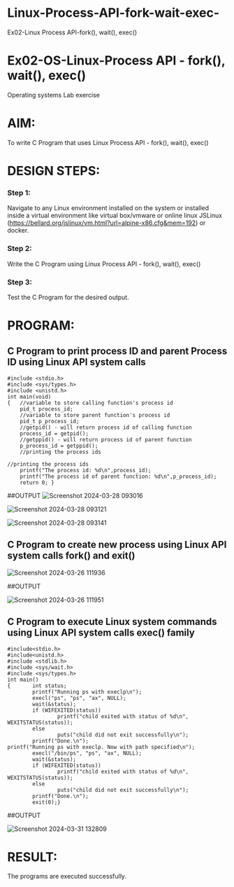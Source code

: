 # Linux-Process-API-fork-wait-exec-
Ex02-Linux Process API-fork(), wait(), exec()
# Ex02-OS-Linux-Process API - fork(), wait(), exec()
Operating systems Lab exercise


# AIM:
To write C Program that uses Linux Process API - fork(), wait(), exec()

# DESIGN STEPS:

### Step 1:

Navigate to any Linux environment installed on the system or installed inside a virtual environment like virtual box/vmware or online linux JSLinux (https://bellard.org/jslinux/vm.html?url=alpine-x86.cfg&mem=192) or docker.

### Step 2:

Write the C Program using Linux Process API - fork(), wait(), exec()

### Step 3:

Test the C Program for the desired output. 

# PROGRAM:

## C Program to print process ID and parent Process ID using Linux API system calls
```
#include <stdio.h>
#include <sys/types.h>
#include <unistd.h>
int main(void)
{	//variable to store calling function's process id
	pid_t process_id;
	//variable to store parent function's process id
	pid_t p_process_id;
	//getpid() - will return process id of calling function
	process_id = getpid();
	//getppid() - will return process id of parent function
	p_process_id = getppid();
	//printing the process ids

//printing the process ids
	printf("The process id: %d\n",process_id);
	printf("The process id of parent function: %d\n",p_process_id);
	return 0; }

```




##OUTPUT
![Screenshot 2024-03-28 093016](https://github.com/ARCH2006/Linux-Process-API-fork-wait-exec/assets/144300030/4cc488e3-935b-4059-8eb0-a806618b2d57)

![Screenshot 2024-03-28 093121](https://github.com/ARCH2006/Linux-Process-API-fork-wait-exec/assets/144300030/600ea316-a73f-4a1b-983b-f58ea445aa43)


![Screenshot 2024-03-28 093141](https://github.com/ARCH2006/Linux-Process-API-fork-wait-exec/assets/144300030/3e37d025-e5ce-467c-be76-8ff6df26e2c7)










## C Program to create new process using Linux API system calls fork() and exit()



![Screenshot 2024-03-26 111936](https://github.com/ARCH2006/Linux-Process-API-fork-wait-exec/assets/144300030/e4568bde-1a35-438f-9a26-aecf564fb2c9)










##OUTPUT

![Screenshot 2024-03-26 111951](https://github.com/ARCH2006/Linux-Process-API-fork-wait-exec/assets/144300030/0471467c-2756-468b-9733-937002f9e4e4)







## C Program to execute Linux system commands using Linux API system calls exec() family
```
#include<stdio.h>
#include<unistd.h>
#include <stdlib.h>
#include <sys/wait.h>
#include <sys/types.h>
int main()
{       int status;
        printf("Running ps with execlp\n");
        execl("ps", "ps", "ax", NULL);
        wait(&status);
        if (WIFEXITED(status))
                printf("child exited with status of %d\n", WEXITSTATUS(status));
        else
                puts("child did not exit successfully\n");
        printf("Done.\n");
printf("Running ps with execlp. Now with path specified\n");
        execl("/bin/ps", "ps", "ax", NULL);
        wait(&status);
        if (WIFEXITED(status))
                printf("child exited with status of %d\n", WEXITSTATUS(status));
        else
                puts("child did not exit successfully\n");
        printf("Done.\n");
        exit(0);}

```


























##OUTPUT

![Screenshot 2024-03-31 132809](https://github.com/ARCH2006/Linux-Process-API-fork-wait-exec/assets/144300030/484c81ce-b3aa-4741-811b-ae11bd29fcd5)

















# RESULT:
The programs are executed successfully.
